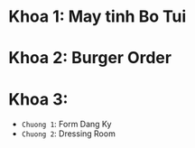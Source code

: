 # Khoa 1: May tinh Bo Tui
# Khoa 2: Burger Order
# Khoa 3:
   - `Chuong 1`: Form Dang Ky
   - `Chuong 2`: Dressing Room